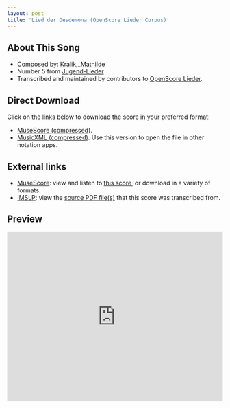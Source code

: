 ```yaml
---
layout: post
title: 'Lied der Desdemona (OpenScore Lieder Corpus)'
---
```


## About This Song

- Composed by: [Kralik,_Mathilde](https://fourscoreandmore.org/openscore/lieder/Kralik,_Mathilde)
- Number 5 from [Jugend-Lieder](https://fourscoreandmore.org/openscore/lieder/Kralik,_Mathilde/Jugend-Lieder)
- Transcribed and maintained by contributors to [OpenScore Lieder].

[OpenScore Lieder]: https://musescore.com/openscore-lieder-corpus

## Direct Download

Click on the links below to download the score in your preferred format:
- [MuseScore (compressed)](https://github.com/openscore/lieder/blob/main/scores/Kralik,_Mathilde/Jugend-Lieder/05_Lied_der_Desdemona/lc6207045.mscz?raw=true).
- [MusicXML (compressed)](https://github.com/openscore/lieder/blob/main/scores/Kralik,_Mathilde/Jugend-Lieder/05_Lied_der_Desdemona/lc6207045.mxl?raw=true). Use this version to open the file in other notation apps.

## External links

- [MuseScore]: view and listen to [this score][MuseScore], or download in a variety of formats.
- [IMSLP]: view the [source PDF file(s)][IMSLP] that this score was transcribed from.

[MuseScore]: https://musescore.com/score/6207045
[IMSLP]: https://imslp.org/wiki/Special:ReverseLookup/621374

## Preview

<iframe width="100%" height="394" src="https://musescore.com/openscore-lieder-corpus/scores/6207045/embed" frameborder="0" allowfullscreen allow="autoplay; fullscreen"></iframe>
